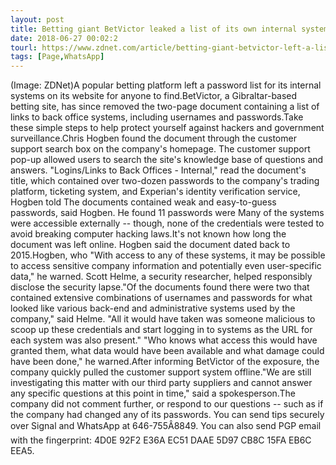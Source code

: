 ```yaml
---
layout: post
title: Betting giant BetVictor leaked a list of its own internal systems passwords
date: 2018-06-27 00:02:2
tourl: https://www.zdnet.com/article/betting-giant-betvictor-left-a-list-of-internal-passwords-online/
tags: [Page,WhatsApp]
---
```

(Image: ZDNet)A popular betting platform left a password list for its internal systems on its website for anyone to find.BetVictor, a Gibraltar-based betting site, has since removed the two-page document containing a list of links to back office systems, including usernames and passwords.Take these simple steps to help protect yourself against hackers and government surveillance.Chris Hogben found the document through the customer support search box on the company's homepage. The customer support pop-up allowed users to search the site's knowledge base of questions and answers. "Logins/Links to Back Offices - Internal," read the document's title, which contained over two-dozen passwords to the company's trading platform, ticketing system, and Experian's identity verification service, Hogben told The documents contained weak and easy-to-guess passwords, said Hogben. He found 11 passwords were Many of the systems were accessible externally -- though, none of the credentials were tested to avoid breaking computer hacking laws.It's not known how long the document was left online. Hogben said the document dated back to 2015.Hogben, who "With access to any of these systems, it may be possible to access sensitive company information and potentially even user-specific data," he warned. Scott Helme, a security researcher, helped responsibly disclose the security lapse."Of the documents found there were two that contained extensive combinations of usernames and passwords for what looked like various back-end and administrative systems used by the company," said Helme. "All it would have taken was someone malicious to scoop up these credentials and start logging in to systems as the URL for each system was also present." "Who knows what access this would have granted them, what data would have been available and what damage could have been done," he warned.After informing BetVictor of the exposure, the company quickly pulled the customer support system offline."We are still investigating this matter with our third party suppliers and cannot answer any specific questions at this point in time," said a spokesperson.The company did not comment further, or respond to our questions -- such as if the company had changed any of its passwords. You can send tips securely over Signal and WhatsApp at 646-755Â8849. You can also send PGP email with the fingerprint: 4D0E 92F2 E36A EC51 DAAE 5D97 CB8C 15FA EB6C EEA5.